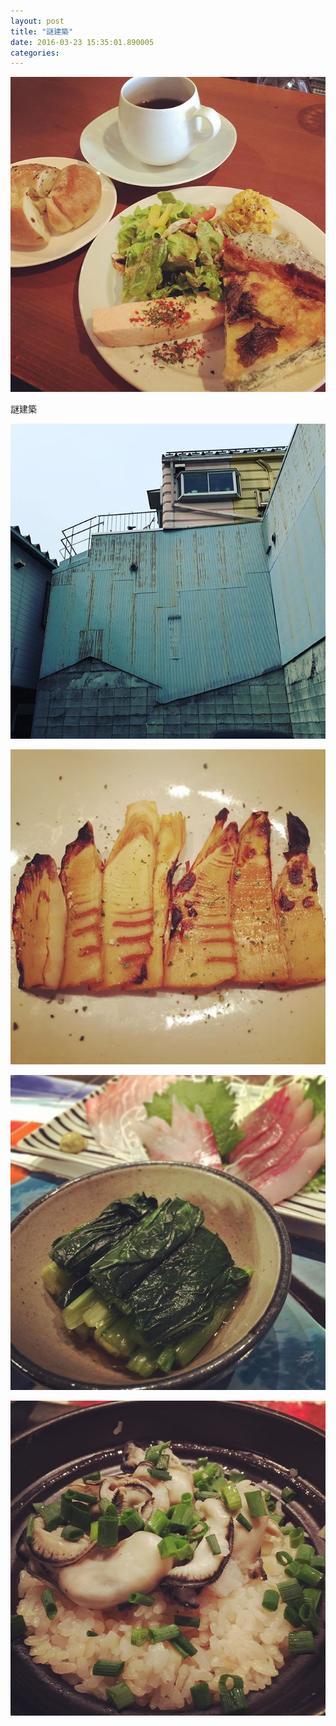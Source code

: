 ```yaml
---
layout: post
title: "謎建築"
date: 2016-03-23 15:35:01.890005
categories: 
---
```


![最後のmillsランチ◎](/assets/images/201603/12797940_1547929882166990_1755670827_n.jpg)

謎建築

![謎建築](/assets/images/201603/12783457_457293634465082_1452478140_n.jpg)

![](/assets/images/201603/10005210_1668782790043376_720315115_n.jpg)

![ちゃんと出汁をとるとおひたしは別次元](/assets/images/201603/12816976_971438852938219_1841096158_n.jpg)

![](/assets/images/201603/12797830_1111366625560550_1097064230_n.jpg)


